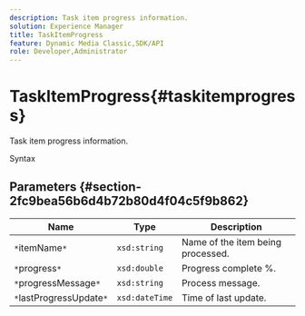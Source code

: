```yaml
---
description: Task item progress information.
solution: Experience Manager
title: TaskItemProgress
feature: Dynamic Media Classic,SDK/API
role: Developer,Administrator
---
```


# TaskItemProgress{#taskitemprogress}

Task item progress information.

 Syntax 

## Parameters {#section-2fc9bea56b6d4b72b80d4f04c5f9b862}

|  Name  | Type  | Description  |
|---|---|---|
|  `*`itemName`*`  | `xsd:string`  | Name of the item being processed.  |
|  `*`progress`*`  | `xsd:double`  | Progress complete %.  |
|  `*`progressMessage`*`  | `xsd:string`  | Process message.  |
|  `*`lastProgressUpdate`*`  | `xsd:dateTime`  | Time of last update.  |

